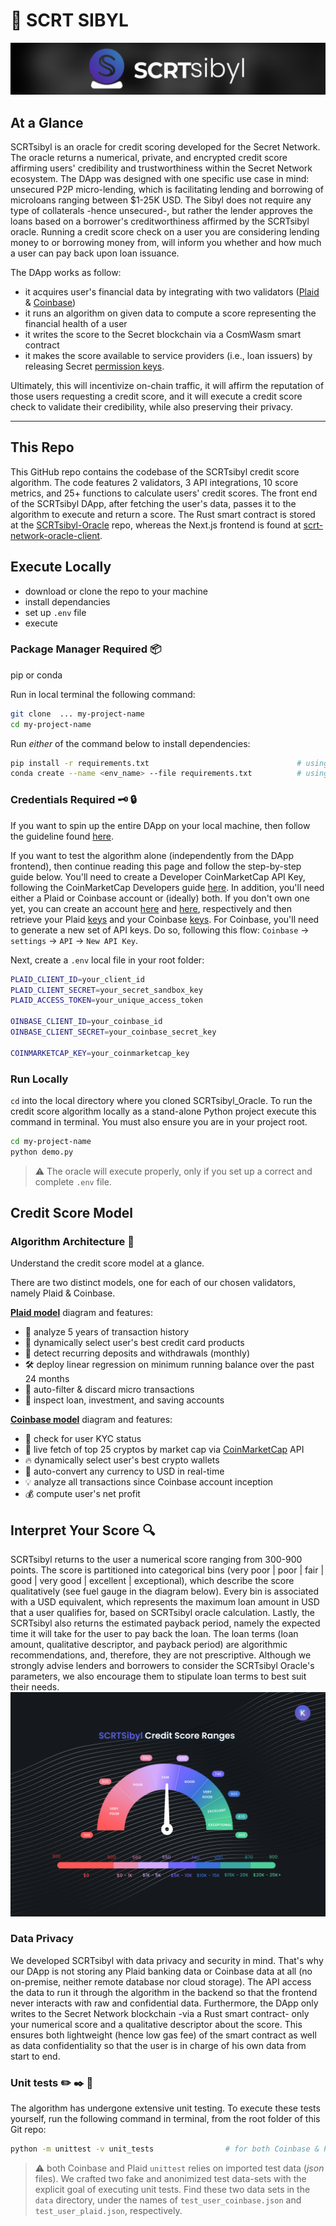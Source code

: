 # 🚀 SCRT SIBYL

![scrt sibyl image](./images/logo_horizontal.png)

## At a Glance

SCRTsibyl is an oracle for credit scoring developed for the Secret Network. The oracle returns a numerical, private, and encrypted credit score affirming users' credibility and trustworthiness within the Secret Network ecosystem. The DApp was designed with one specific use case in mind: unsecured P2P micro-lending, which is facilitating lending and borrowing of microloans ranging between $1-25K USD. The Sibyl does not require any type of collaterals -hence unsecured-, but rather the lender approves the loans based on a borrower's creditworthiness affirmed by the SCRTsibyl oracle. Running a credit score check on a user you are considering lending money to or borrowing money from, will inform you whether and how much a user can pay back upon loan issuance.

The DApp works as follow:

- it acquires user's financial data by integrating with two validators ([Plaid](https://dashboard.plaid.com/overview) & [Coinbase](https://developers.coinbase.com/))
- it runs an algorithm on given data to compute a score representing the financial health of a user
- it writes the score to the Secret blockchain via a CosmWasm smart contract
- it makes the score available to service providers (i.e., loan issuers) by releasing Secret [permission keys](https://github.com/SecretFoundation/SNIPs/blob/master/SNIP-24.md#secretd).

Ultimately, this will incentivize on-chain traffic, it will affirm the reputation of those users requesting a credit score, and it will execute a credit score check to validate their credibility, while also preserving their privacy.

---

## This Repo

This GitHub repo contains the codebase of the SCRTsibyl credit score algorithm. The code features 2 validators, 3 API integrations, 10 score metrics, and 25+ functions to calculate users' credit scores. The front end of the SCRTsibyl DApp, after fetching the user's data, passes it to the algorithm to execute and return a score. The Rust smart contract is stored at the [SCRTsibyl-Oracle](https://github.com/BalloonBox-Inc/SCRTsibyl-Contract) repo, whereas the Next.js frontend is found at [scrt-network-oracle-client](https://github.com/BalloonBox-Inc/scrt-network-oracle-client).

## Execute Locally

- download or clone the repo to your machine
- install dependancies
- set up `.env` file
- execute

### Package Manager Required :package:

pip or conda

Run in local terminal the following command:

```bash
git clone  ... my-project-name
cd my-project-name
```

Run _either_ of the command below to install dependencies:

```bash
pip install -r requirements.txt                                 # using pip
conda create --name <env_name> --file requirements.txt          # using Conda
```

### Credentials Required :old_key: :lock:

If you want to spin up the entire DApp on your local machine, then follow the guideline found [here](https://github.com/BalloonBox-Inc/scrt-network-oracle-client#readme).

If you want to test the algorithm alone (independently from the DApp frontend), then continue reading this page and follow the step-by-step guide below. You'll need to create a Developer CoinMarketCap API Key, following the CoinMarketCap Developers guide [here](https://coinmarketcap.com/api/documentation/v1/#section/Introduction). In addition, you'll need either a Plaid or Coinbase account or (ideally) both. If you don't own one yet, you can create an account [here](https://dashboard.plaid.com/signin) and [here](https://www.coinbase.com/signup), respectively and then retrieve your Plaid [keys](https://dashboard.plaid.com/team/keys) and your Coinbase [keys](https://www.coinbase.com/settings/api). For Coinbase, you'll need to generate a new set of API keys. Do so, following this flow: `Coinbase` -> `settings` -> `API` -> `New API Key`.

Next, create a `.env` local file in your root folder:

```bash
PLAID_CLIENT_ID=your_client_id
PLAID_CLIENT_SECRET=your_secret_sandbox_key
PLAID_ACCESS_TOKEN=your_unique_access_token

OINBASE_CLIENT_ID=your_coinbase_id
OINBASE_CLIENT_SECRET=your_coinbase_secret_key

COINMARKETCAP_KEY=your_coinmarketcap_key
```

### Run Locally

`cd` into the local directory where you cloned SCRTsibyl_Oracle. To run the credit score algorithm locally as a stand-alone Python project execute this command in terminal. You must also ensure you are in your project root.

```bash
cd my-project-name
python demo.py
```

> :warning: The oracle will execute properly, only if you set up a correct and complete `.env` file.

## Credit Score Model

### Algorithm Architecture :page_facing_up:

Understand the credit score model at a glance.

There are two distinct models, one for each of our chosen validators, namely Plaid & Coinbase.

[**Plaid model**](./images/logic_plaid.png) diagram and features:

- :curling_stone: analyze 5 years of transaction history
- :gem: dynamically select user's best credit card products
- :dart: detect recurring deposits and withdrawals (monthly)
- :hammer_and_wrench: deploy linear regression on minimum running balance over the past 24 months
- :magnet: auto-filter & discard micro transactions
- :pushpin: inspect loan, investment, and saving accounts

[**Coinbase model**](./images/logic_coinbase.png) diagram and features:

- :bell: check for user KYC status
- :key: live fetch of top 25 cryptos by market cap via [CoinMarketCap](https://coinmarketcap.com/) API
- :fire: dynamically select user's best crypto wallets
- :closed_lock_with_key: auto-convert any currency to USD in real-time
- :bulb: analyze all transactions since Coinbase account inception
- :moneybag: compute user's net profit

## Interpret Your Score :mag:

SCRTsibyl returns to the user a numerical score ranging from 300-900 points. The score is partitioned into categorical bins (very poor | poor | fair | good | very good | excellent | exceptional), which describe the score qualitatively (see fuel gauge in the diagram below). Every bin is associated with a USD equivalent, which represents the maximum loan amount in USD that a user qualifies for, based on SCRTsibyl oracle calculation. Lastly, the SCRTsibyl also returns the estimated payback period, namely the expected time it will take for the user to pay back the loan. The loan terms (loan amount, qualitative descriptor, and payback period) are algorithmic recommendations, and, therefore, they are not prescriptive. Although we strongly advise lenders and borrowers to consider the SCRTsibyl Oracle's parameters, we also encourage them to stipulate loan terms to best suit their needs.
![](./images/ranges.png)

### Data Privacy

We developed SCRTsibyl with data privacy and security in mind. That's why our DApp is not storing any Plaid banking data or Coinbase data at all (no on-premise, neither remote database nor cloud storage). The API access the data to run it through the algorithm in the backend so that the frontend never interacts with raw and confidential data. Furthermore, the DApp only writes to the Secret Network blockchain -via a Rust smart contract- only your numerical score and a qualitative descriptor about the score. This ensures both lightweight (hence low gas fee) of the smart contract as well as data confidentiality so that the user is in charge of his own data from start to end.

### Unit tests :pencil2: :black_nib: :page_facing_up:

The algorithm has undergone extensive unit testing. To execute these tests yourself, run the following command in terminal, from the root folder of this Git repo:

```bash
python -m unittest -v unit_tests                # for both Coinbase & Plaid
```

> :warning: both Coinbase and Plaid `unittest` relies on imported test data (_json_ files). We crafted two fake and anonimized test data-sets with the explicit goal of executing unit tests. Find these two data sets in the `data` directory, under the names of `test_user_coinbase.json` and `test_user_plaid.json`, respectively.
